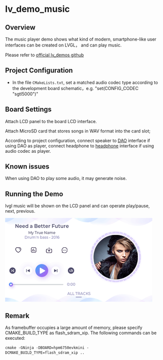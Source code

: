 # lv_demo_music

## Overview

The music player demo shows what kind of modern, smartphone-like user interfaces can be created on LVGL， and can play music.

Please refer to [official lv_demos github](https://github.com/lvgl/lv_demos)

## Project Configuration

- In the file `CMakeLists.txt`, set a matched audio codec type according to the development board schematic，e.g. "set(CONFIG_CODEC "sgtl5000")"

## Board Settings

Attach LCD panel to the board LCD interface.

Attach MicroSD card that stores songs in WAV format into the card slot;

According to project configuration, connect speaker to [DAO](lab_board_app_dao) interface if using DAO as player, connect headphone to [headphone](lab_board_app_headphone) interface if using audio codec as player.

## Known issues

When using DAO to play some audio, it may generate noise.

## Running the Demo

lvgl music will be shown on the LCD panel and can operate play/pause, next, previous.

![lv_demo_music](../../lvgl/lv_demo_music/doc/lv_demo_music.gif "lv_demo_music")

## Remark

As framebuffer occupies a large amount of memory, please specify CMAKE_BUILD_TYPE as flash_sdram_xip. The following commands can be executed:
```
cmake -GNinja -DBOARD=hpm6750evkmini -DCMAKE_BUILD_TYPE=flash_sdram_xip ..
```
